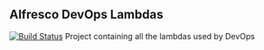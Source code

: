 Alfresco DevOps Lambdas
---
[![Build Status](https://travis-ci.org/Alfresco/devops-lambdas.svg?branch=develop)](https://travis-ci.org/Alfresco/devops-lambdas)
Project containing all the lambdas used by DevOps

